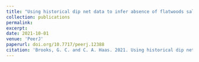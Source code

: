 ```yaml
---
title: "Using historical dip net data to infer absence of flatwoods salamanders in stochastic environments"
collection: publications
permalink: 
excerpt:
date: 2021-10-01
venue: 'PeerJ'
paperurl: doi.org/10.7717/peerj.12388
citation: 'Brooks, G. C. and C. A. Haas. 2021. Using historical dip net data to infer absence of flatwoods salamanders in stochastic environments. <i>PeerJ</i> 9:e12388.'
---
```

